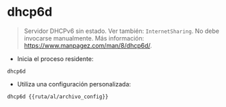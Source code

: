 # dhcp6d

> Servidor DHCPv6 sin estado. Ver también: `InternetSharing`.
> No debe invocarse manualmente.
> Más información: <https://www.manpagez.com/man/8/dhcp6d/>.

- Inicia el proceso residente:

`dhcp6d`

- Utiliza una configuración personalizada:

`dhcp6d {{ruta/al/archivo_config}}`
